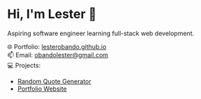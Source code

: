 # Hi, I'm Lester 👋
Aspiring software engineer learning full-stack web development.

🌐 Portfolio: [lesterobando.github.io](https://lesterobando.github.io/)  
📫 Email: obandolester@gmail.com  
💻 Projects:
- [Random Quote Generator](https://lesterobando.github.io/random-quote-generator/)
- [Portfolio Website](https://lesterobando.github.io/)
